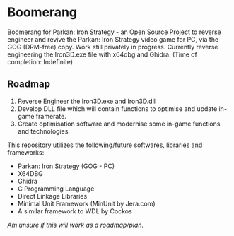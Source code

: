 # Boomerang
Boomerang for Parkan: Iron Strategy - an Open Source Project to reverse engineer and revive the Parkan: Iron Strategy video game for PC, via the GOG (DRM-free) copy. Work still privately in progress.
Currently reverse engineering the Iron3D.exe file with x64dbg and Ghidra. (Time of completion: Indefinite)

## Roadmap
1. Reverse Engineer the Iron3D.exe and Iron3D.dll
2. Develop DLL file which will contain functions to optimise and update in-game framerate.
3. Create optimisation software and modernise some in-game functions and technologies.

This repository utilizes the following/future softwares, libraries and frameworks:
- Parkan: Iron Strategy (GOG - PC)
- X64DBG
- Ghidra
- C Programming Language
- Direct Linkage Libraries
- Minimal Unit Framework (MinUnit by Jera.com)
- A similar framework to WDL by Cockos

*Am unsure if this will work as a roadmap/plan.*
